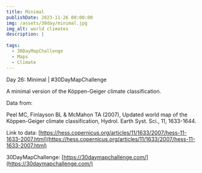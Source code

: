 ```yaml
---
title: Minimal
publishDate: 2023-11-26 00:00:00
img: /assets/30day/minimal.jpg
img_alt: world climates
description: |
  
tags:
  - 30DayMapChallenge
  - Maps
  - Climate
---
```


Day 26: Minimal | #30DayMapChallenge

A minimal version of the Köppen-Geiger climate classification.

Data from:

Peel MC, Finlayson BL & McMahon TA (2007), Updated world map of the Köppen-Geiger climate classification, Hydrol. Earth Syst. Sci., 11, 1633-1644.

Link to data:  [https://hess.copernicus.org/articles/11/1633/2007/hess-11-1633-2007.html](https://hess.copernicus.org/articles/11/1633/2007/hess-11-1633-2007.html)

30DayMapChallenge:  [https://30daymapchallenge.com/](https://30daymapchallenge.com/)
